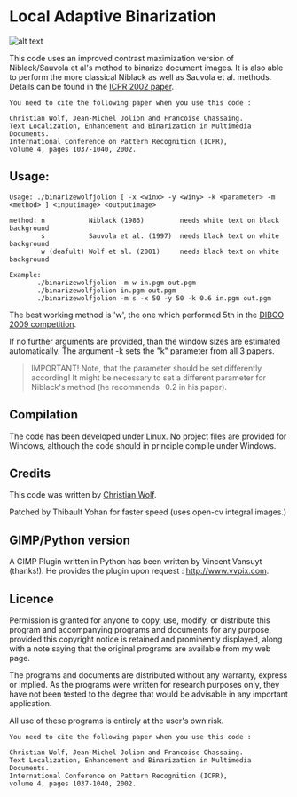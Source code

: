 # Local Adaptive Binarization

![alt text](illustration.png)

This code uses an improved contrast maximization version of Niblack/Sauvola et al's method to binarize document images. It is also able to perform the more classical Niblack as well as Sauvola et al. methods. Details can be found in the [ICPR 2002 paper](file:///Users/chris/www/prof/publications/index.html#icpr2002v).


    You need to cite the following paper when you use this code :

    Christian Wolf, Jean-Michel Jolion and Francoise Chassaing. 
    Text Localization, Enhancement and Binarization in Multimedia Documents. 
    International Conference on Pattern Recognition (ICPR), 
    volume 4, pages 1037-1040, 2002. 

## Usage:

```
Usage: ./binarizewolfjolion [ -x <winx> -y <winy> -k <parameter> -m <method> ] <inputimage> <outputimage>

method: n           Niblack (1986)         needs white text on black background
        s           Sauvola et al. (1997)  needs black text on white background
        w (deafult) Wolf et al. (2001)     needs black text on white background

Example:
       ./binarizewolfjolion -m w in.pgm out.pgm
       ./binarizewolfjolion in.pgm out.pgm
       ./binarizewolfjolion -m s -x 50 -y 50 -k 0.6 in.pgm out.pgm
```

The best working method is 'w', the one which performed 5th in the [DIBCO 2009 competition](http://www.cvc.uab.es/icdar2009/papers/3725b375.pdf).

If no further arguments are provided, than the window sizes are estimated automatically. The argument -k sets the "k" parameter from all 3 papers. 

> IMPORTANT! Note, that the parameter should be set differently according! It might be necessary to set a different parameter for Niblack's method (he recommends -0.2 in his paper). 

## Compilation

The code has been developed under Linux. No project files are provided for Windows, although the code should in principle compile under Windows.

## Credits

This code was written by [Christian Wolf](http://liris.cnrs.fr/christian.wolf/). 

Patched by Thibault Yohan for faster speed (uses open-cv integral images.)

## GIMP/Python version

A GIMP Plugin written in Python has been written by Vincent Vansuyt (thanks!). He provides the plugin upon 
request : http://www.vvpix.com.

## Licence

Permission is granted for anyone to copy, use, modify, or distribute this program and accompanying programs and documents for any purpose, provided this copyright notice is retained and prominently displayed, along with a note saying that the original programs are available from my web page.

The programs and documents are distributed without any warranty, express or implied. As the programs were written for research purposes only, they have not been tested to the degree that would be advisable in any important application.

All use of these programs is entirely at the user's own risk.

    You need to cite the following paper when you use this code :

    Christian Wolf, Jean-Michel Jolion and Francoise Chassaing. 
    Text Localization, Enhancement and Binarization in Multimedia Documents. 
    International Conference on Pattern Recognition (ICPR), 
    volume 4, pages 1037-1040, 2002. 






